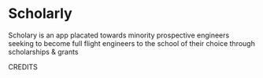 # Scholarly
Scholary is an app placated towards minority prospective engineers seeking to become full flight engineers to the school of their choice through scholarships &amp; grants

CREDITS
